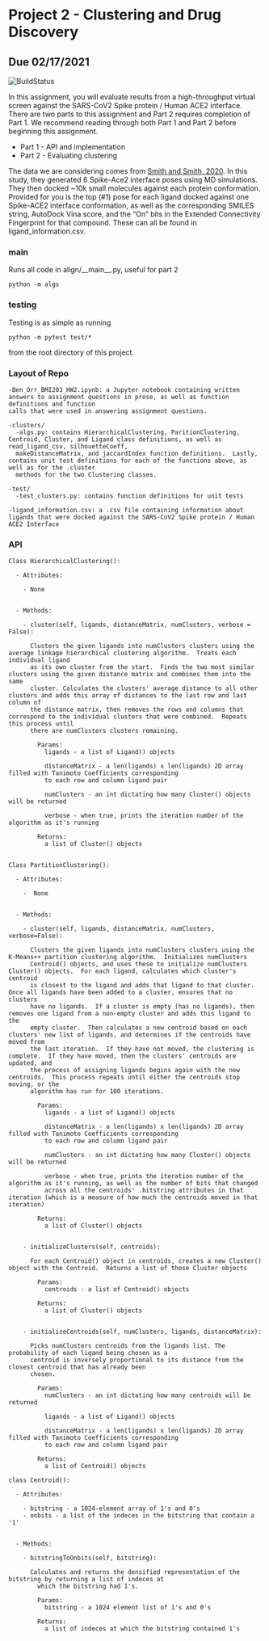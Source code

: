 # Project 2 - Clustering and Drug Discovery
## Due 02/17/2021

![BuildStatus](https://github.com/ucsf-bmi-203-2021/Project2/workflows/HW2/badge.svg?event=push)

In this assignment, you will evaluate results from a high-throughput virtual screen against the SARS-CoV2 Spike protein / Human ACE2 interface.  There are two parts to this assignment and Part 2 requires completion of Part 1. We recommend reading through both Part 1 and Part 2 before beginning this assignment. 

* Part 1 - API and implementation
* Part 2 - Evaluating clustering

The data we are considering comes from [Smith and Smith, 2020](https://chemrxiv.org/articles/preprint/Repurposing_Therapeutics_for_the_Wuhan_Coronavirus_nCov-2019_Supercomputer-Based_Docking_to_the_Viral_S_Protein_and_Human_ACE2_Interface/11871402). In this study, they generated 6 Spike-Ace2 interface poses using MD simulations. They then docked ~10k small molecules against each protein conformation. Provided for you is the top (#1) pose for each ligand docked against one Spike-ACE2 interface conformation, as well as the corresponding SMILES string, AutoDock Vina score, and the “On” bits in the Extended Connectivity Fingerprint for that compound. These can all be found in ligand\_information.csv.


### main
Runs all code in align/\_\_main\_\_.py, useful for part 2
```
python -m algs
```

### testing
Testing is as simple as running
```
python -m pytest test/*
```
from the root directory of this project.


### Layout of Repo

```
-Ben_Orr_BMI203_HW2.ipynb: a Jupyter notebook containing written answers to assignment questions in prose, as well as function definitions and function
calls that were used in answering assignment questions.

-clusters/
  -algs.py: contains HierarchicalClustering, ParitionClustering, Centroid, Cluster, and Ligand class definitions, as well as read_ligand_csv, silhouetteCoeff,
  makeDistanceMatrix, and jaccardIndex function definitions.  Lastly, contains unit test definitions for each of the functions above, as well as for the .cluster
  methods for the two Clustering classes.

-test/
  -test_clusters.py: contains function definitions for unit tests
  
-ligand_information.csv: a .csv file containing information about ligands that were docked against the SARS-CoV2 Spike protein / Human ACE2 Interface
```

### API

```
Class HierarchicalClustering():

  - Attributes:
  
    - None


  - Methods:
  
    - cluster(self, ligands, distanceMatrix, numClusters, verbose = False):
    
      Clusters the given ligands into numClusters clusters using the average linkage hierarchical clustering algorithm.  Treats each individual ligand
      as its own cluster from the start.  Finds the two most similar clusters using the given distance matrix and combines them into the same
      cluster. Calculates the clusters' average distance to all other clusters and adds this array of distances to the last row and last column of
      the distance matrix, then removes the rows and columns that correspond to the individual clusters that were combined.  Repeats this process until
      there are numClusters clusters remaining.

        Params:
          ligands - a list of Ligand() objects

          distanceMatrix - a len(ligands) x len(ligands) 2D array filled with Tanimoto Coefficients corresponding
          to each row and column ligand pair

          numClusters - an int dictating how many Cluster() objects will be returned

          verbose - when true, prints the iteration number of the algorithm as it's running

        Returns:
          a list of Cluster() objects
```

```
          
Class PartitionClustering():

  - Attributes:
  
    -  None


  - Methods:

    - cluster(self, ligands, distanceMatrix, numClusters, verbose=False):

      Clusters the given ligands into numClusters clusters using the K-Means++ partition clustering algorithm.  Initializes numClusters
      Centroid() objects, and uses these to initialize numClusters Cluster() objects.  For each ligand, calculates which cluster's centroid
      is closest to the ligand and adds that ligand to that cluster.  Once all ligands have been added to a cluster, ensures that no clusters
      have no ligands.  If a cluster is empty (has no ligands), then removes one ligand from a non-empty cluster and adds this ligand to the 
      empty cluster.  Then calculates a new centroid based on each clusters' new list of ligands, and determines if the centroids have moved from
      the last iteration.  If they have not moved, the clustering is complete.  If they have moved, then the clusters' centroids are updated, and
      the process of assigning ligands begins again with the new centroids.  This process repeats until either the centroids stop moving, or the
      algorithm has run for 100 iterations.

        Params:
          ligands - a list of Ligand() objects

          distanceMatrix - a len(ligands) x len(ligands) 2D array filled with Tanimoto Coefficients corresponding
          to each row and column ligand pair

          numClusters - an int dictating how many Cluster() objects will be returned

          verbose - when true, prints the iteration number of the algorithm as it's running, as well as the number of bits that changed
          across all the centroids' .bitstring attributes in that iteration (which is a measure of how much the centroids moved in that iteration)

        Returns:
          a list of Cluster() objects


    - initializeClusters(self, centroids):

      For each Centroid() object in centroids, creates a new Cluster() object with the Centroid.  Returns a list of these Cluster objects

        Params:
          centroids - a list of Centroid() objects

        Returns:
          a list of Cluster() objects
          
          
    - initializeCentroids(self, numClusters, ligands, distanceMatrix):
		
      Picks numClusters centroids from the ligands list. The probability of each ligand being chosen as a
      centroid is inversely proportional to its distance from the closest centroid that has already been
      chosen.

        Params:
          numClusters - an int dictating how many centroids will be returned

          ligands - a list of Ligand() objects

          distanceMatrix - a len(ligands) x len(ligands) 2D array filled with Tanimoto Coefficients corresponding
          to each row and column ligand pair

        Returns:
          a list of Centroid() objects 
```

```
class Centroid():

  - Attributes:
    
    - bitstring - a 1024-element array of 1's and 0's
    - onbits - a list of the indeces in the bitstring that contain a '1'


  - Methods:
    
    - bitstringToOnbits(self, bitstring):

      Calculates and returns the densified representation of the bitstring by returning a list of indeces at
        which the bitstring had 1's.

        Params:
          bitstring - a 1024 element list of 1's and 0's

        Returns:
          a list of indeces at which the bitstring contained 1's

```

